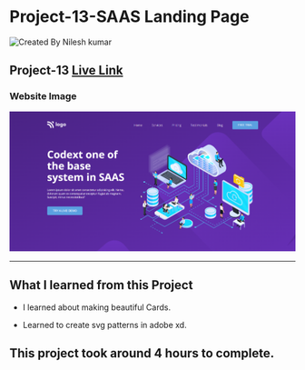 # Project-13-SAAS Landing Page

![Created By Nilesh kumar](https://img.shields.io/badge/CreatedBy-NileshKumar-brightgreen)

## **Project-13** [Live Link]()  

### Website Image
![website img](./screenshots/website%20img.png)
***
## What I learned from this Project

- I learned about making beautiful Cards.

- Learned to create svg patterns in adobe xd.

## This project took around 4 hours to complete.